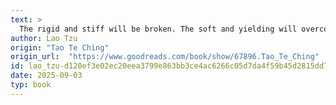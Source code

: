 ```yaml
---
text: >
  The rigid and stiff will be broken. The soft and yielding will overcome.
author: Lao Tzu
origin: "Tao Te Ching"
origin_url:  "https://www.goodreads.com/book/show/67896.Tao_Te_Ching"
id: lao_tzu-d120ef3e02ec20eea3799e863bb3ce4ac6266c05d7da4f59b45d2815dd704611
date: 2025-09-03
typ: book
---
```


